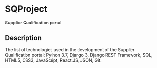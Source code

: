 # SQProject
Supplier Qualification portal

## Description

The list of technologies used in the development of the Supplier Qualification portal: Python 3.7, Django 3, Django REST
Framework, SQL, HTML5, CSS3, JavaScript, React.JS, JSON, Git.
